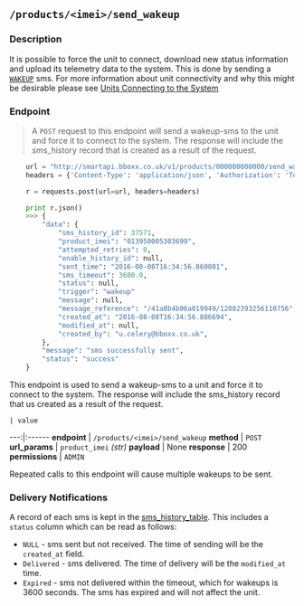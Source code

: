 ## `/products/<imei>/send_wakeup`

### Description
It is possible to force the unit to connect, download new status information and upload its telemetry data to the system.
This is done by sending a <a href="/#products-lt-imei-gt-send_wakeup">`WAKEUP`</a> sms. For more information about unit connectivity and why this might be desirable please see <a href="/#units-connecting-to-the-system">Units Connecting to the System</a>

### Endpoint
> A `POST` request to this endpoint will send a wakeup-sms to the unit and force it to connect to the system. The response will include the sms_history record that is created as a result of the request.

```python
    url = "http://smartapi.bboxx.co.uk/v1/products/000000000000/send_wakeup"
    headers = {'Content-Type': 'application/json', 'Authorization': 'Token token=' + A_VALID_TOKEN}

    r = requests.post(url=url, headers=headers)

    print r.json()
    >>> {
        "data": {
            "sms_history_id": 37571,
            "product_imei": "013950005303699",
            "attempted_retries": 0,
            "enable_history_id": null,
            "sent_time": "2016-08-08T16:34:56.860081",
            "sms_timeout": 3600.0,
            "status": null,
            "trigger": "wakeup"
            "message": null,
            "message_reference": "/41a8b4b06a019949/12882393256110756",
            "created_at": "2016-08-08T16:34:56.886694",
            "modified_at": null,
            "created_by": "u.celery@bboxx.co.uk",
        },
        "message": "sms successfully sent",
        "status": "success"
    }
```

This endpoint is used to send a wakeup-sms to a unit and force it to connect to the system. The response will include the sms_history record that us created as a result of the request.

    | value
---:|:------
__endpoint__ | `/products/<imei>/send_wakeup`
__method__ | `POST`
__url_params__ | `product_imei` _(str)_
__payload__ | None
__response__ | 200
__permissions__ | `ADMIN`

<aside class="notice">Repeated calls to this endpoint will cause multiple wakeups to be sent.</aside>

### Delivery Notifications
A record of each sms is kept in the <a href="/#sms-history">sms_history_table</a>. This includes a `status` column which can be read as follows:

* `NULL` - sms sent but not received. The time of sending will be the `created_at` field.
* `Delivered` - sms delivered. The time of delivery will be the `modified_at` time.
* `Expired` - sms not delivered within the timeout, which for wakeups is 3600 seconds. The sms has expired and will not affect the unit.



